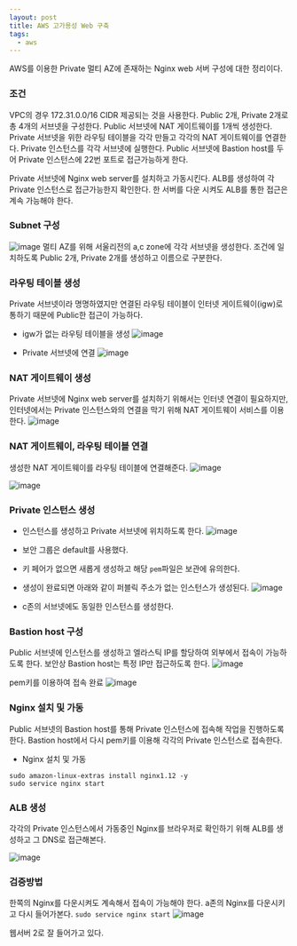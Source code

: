 ```yaml
---
layout: post
title: AWS 고가용성 Web 구축
tags:
  - aws
---
```


AWS를 이용한 Private 멀티 AZ에 존재하는 Nginx web 서버 구성에 대한 정리이다.

### 조건
VPC의 경우 172.31.0.0/16 CIDR 제공되는 것을 사용한다.
Public 2개, Private 2개로 총 4개의 서브넷을 구성한다.
Public 서브넷에 NAT 게이트웨이를 1개씩 생성한다.
Private 서브넷을 위한 라우팅 테이블을 각각 만들고 각각의 NAT 게이트웨이를 연결한다.
Private 인스턴스를 각각 서브넷에 실행한다.
Public 서브넷에 Bastion host를 두어 Private 인스턴스에 22번 포트로 접근가능하게 한다.

Private 서브넷에 Nginx web server를 설치하고 가동시킨다.
ALB를 생성하여 각 Private 인스턴스로 접근가능한지 확인한다.
한 서버를 다운 시켜도 ALB를 통한 접근은 계속 가능해야 한다.

### Subnet 구성
![image](https://user-images.githubusercontent.com/33619494/62409021-31084880-b60c-11e9-9475-ae28f6872016.png)
멀티 AZ를 위해 서울리전의 a,c zone에 각각 서브넷을 생성한다.
조건에 일치하도록 Public 2개, Private 2개를 생성하고 이름으로 구분한다.

### 라우팅 테이블 생성
Private 서브넷이라 명명하였지만 연결된 라우팅 테이블이 인터넷 게이트웨이(igw)로 통하기 때문에 Public한 접근이 가능하다.

- igw가 없는 라우팅 테이블을 생성
![image](https://user-images.githubusercontent.com/33619494/62409088-387c2180-b60d-11e9-8e25-a681daa6f54b.png)

- Private 서브넷에 연결
![image](https://user-images.githubusercontent.com/33619494/62409100-7a0ccc80-b60d-11e9-9620-04ef94e868a8.png)

### NAT 게이트웨이 생성
Private 서브넷에 Nginx web server를 설치하기 위해서는 인터넷 연결이 필요하지만, 인터넷에서는 Private 인스턴스와의 연결을 막기 위해 NAT 게이트웨이 서비스를 이용한다.
![image](https://user-images.githubusercontent.com/33619494/62409051-bbe94300-b60c-11e9-89fe-5b0a2f9352a1.png)

### NAT 게이트웨이, 라우팅 테이블 연결
생성한 NAT 게이트웨이를 라우팅 테이블에 연결해준다.
![image](https://user-images.githubusercontent.com/33619494/62409281-a590b680-b60f-11e9-8803-74cc517d0050.png)

![image](https://user-images.githubusercontent.com/33619494/62409298-c9ec9300-b60f-11e9-8fc8-b401a626a1d7.png)

### Private 인스턴스 생성
- 인스턴스를 생성하고 Private 서브넷에 위치하도록 한다.
![image](https://user-images.githubusercontent.com/33619494/62409384-45027900-b611-11e9-84a9-10f6496713aa.png)

- 보안 그룹은 default를 사용했다.
- 키 페어가 없으면 새롭게 생성하고 해당 `pem`파일은 보관에 유의한다.
- 생성이 완료되면 아래와 같이 퍼블릭 주소가 없는 인스턴스가 생성된다.
![image](https://user-images.githubusercontent.com/33619494/62409366-fead1a00-b610-11e9-80a7-f22017984fe8.png)
- c존의 서브넷에도 동일한 인스턴스를 생성한다.

### Bastion host 구성
Public 서브넷에 인스턴스를 생성하고 엘라스틱 IP를 할당하여 외부에서 접속이 가능하도록 한다.
보안상 Bastion host는 특정 IP만 접근하도록 한다.
![image](https://user-images.githubusercontent.com/33619494/62409745-ffe14580-b616-11e9-9c1f-14cc2a4c5f60.png)

pem키를 이용하여 접속 완료
![image](https://user-images.githubusercontent.com/33619494/62409789-77af7000-b617-11e9-968a-0ff15b02b72b.png)

### Nginx 설치 및 가동
Public 서브넷의 Bastion host를 통해 Private 인스턴스에 접속해 작업을 진행하도록 한다.
Bastion host에서 다시 pem키를 이용해 각각의 Private 인스턴스로 접속한다.
- Nginx 설치 및 가동
```
sudo amazon-linux-extras install nginx1.12 -y
sudo service nginx start
```

### ALB 생성
각각의 Private 인스턴스에서 가동중인 Nginx를 브라우저로 확인하기 위해 ALB를 생성하고 그 DNS로 접근해본다.

![image](https://user-images.githubusercontent.com/33619494/62410013-c90d2e80-b61a-11e9-8d69-36baa1bc86eb.png)

### 검증방법
한쪽의 Nginx를 다운시켜도 계속해서 접속이 가능해야 한다.
a존의 Nginx를 다운시키고 다시 들어가본다.
`sudo service nginx start`
![image](https://user-images.githubusercontent.com/33619494/62410002-ad098d00-b61a-11e9-8172-628a23081415.png)

웹서버 2로 잘 들어가고 있다.
